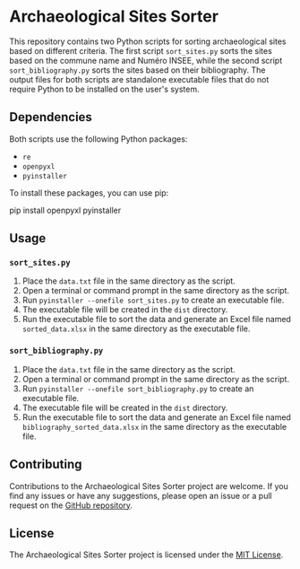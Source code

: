 # Archaeological Sites Sorter

This repository contains two Python scripts for sorting archaeological sites based on different criteria. The first script `sort_sites.py` sorts the sites based on the commune name and Numéro INSEE, while the second script `sort_bibliography.py` sorts the sites based on their bibliography. The output files for both scripts are standalone executable files that do not require Python to be installed on the user's system.

## Dependencies

Both scripts use the following Python packages:

- `re`
- `openpyxl`
- `pyinstaller`

To install these packages, you can use pip:

pip install openpyxl pyinstaller

## Usage

### `sort_sites.py`

1. Place the `data.txt` file in the same directory as the script.
2. Open a terminal or command prompt in the same directory as the script.
3. Run `pyinstaller --onefile sort_sites.py` to create an executable file.
4. The executable file will be created in the `dist` directory.
5. Run the executable file to sort the data and generate an Excel file named `sorted_data.xlsx` in the same directory as the executable file.

### `sort_bibliography.py`

1. Place the `data.txt` file in the same directory as the script.
2. Open a terminal or command prompt in the same directory as the script.
3. Run `pyinstaller --onefile sort_bibliography.py` to create an executable file.
4. The executable file will be created in the `dist` directory.
5. Run the executable file to sort the data and generate an Excel file named `bibliography_sorted_data.xlsx` in the same directory as the executable file.

## Contributing

Contributions to the Archaeological Sites Sorter project are welcome. If you find any issues or have any suggestions, please open an issue or a pull request on the [GitHub repository](https://github.com/Loke-60000/Archaeological-Sites-Sorter).

## License

The Archaeological Sites Sorter project is licensed under the [MIT License](https://github.com/Loke-60000/Archaeological-Sites-Sorter/blob/main/LICENSE).
